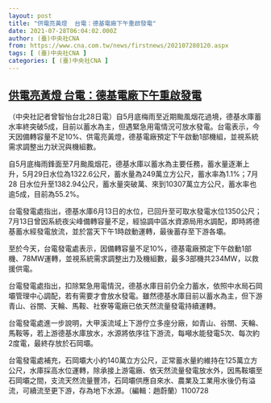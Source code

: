 ```yaml
---
layout: post
title: "供電亮黃燈  台電：德基電廠下午重啟發電"
date: 2021-07-28T06:04:02.000Z
author: (臺)中央社CNA
from: https://www.cna.com.tw/news/firstnews/202107280120.aspx
tags: [ (臺)中央社CNA ]
categories: [ (臺)中央社CNA ]
---
```

<!--1627452242000-->
[供電亮黃燈  台電：德基電廠下午重啟發電](https://www.cna.com.tw/news/firstnews/202107280120.aspx)
------

<div>
<div></div><div class="paragraph"><p>（中央社記者曾智怡台北28日電）自5月底梅雨至近期颱風烟花過境，德基水庫蓄水率終突破5成，目前以蓄水為主，但遇緊急用電情況可放水發電。台電表示，今天因備轉容量不足10%、供電亮黃燈，德基電廠預定下午啟動1部機組，並視系統需求調整出力狀況與機組數。</p><p>自5月底梅雨鋒面至7月颱風烟花，德基水庫以蓄水為主要任務，蓄水量逐漸上升，5月29日水位為1322.6公尺，蓄水量為249萬立方公尺，蓄水率為1.1%；7月28 日水位升至1382.94公尺，蓄水量突破萬、來到10307萬立方公尺，蓄水率也逾5成，目前為55.2%。</p><p>台電發電處指出，德基水庫6月13日的水位，已回升至可取水發電水位1350公尺；7月13日曾因系統夜尖峰備轉容量不足，經協調中區水資源局用水調配，即時將德基蓄水經發電放流，並於當天下午1時啟動運轉，最後蓄存至下游各壩。</p><p>至於今天，台電發電處表示，因備轉容量不足10%，德基電廠預定下午啟動1部機、78MW運轉，並視系統需求調整出力及機組數，最多3部機共234MW，以救援供電。</p><p>台電發電處指出，扣除緊急用電情況，德基水庫目前仍全力蓄水，依照中水局石岡壩管理中心調配，若有需要才會放水發電。雖然德基水庫目前以蓄水為主，但下游青山、谷關、天輪、馬鞍、社寮等電廠已依天然流量發電持續運轉。</p><p>台電發電處進一步說明，大甲溪流域上下游佇立多座分廠，如青山、谷關、天輪、馬鞍等，若上游德基水庫放水，水源將依序往下游流，每噸水能發電5次、每次約2度電，最終存放於石岡壩。</p><p>台電發電處補充，石岡壩大小約140萬立方公尺，正常蓄水量約維持在125萬立方公尺，水庫採高水位運轉，除承接上游電廠、依天然流量發電放水外，因馬鞍壩至石岡壩之間，支流天然流量豐沛，石岡壩供應自來水、農業及工業用水後仍有溢流，可續流至更下游，存為地下水源。（編輯：趙蔚蘭）1100728</p></div>
</div>
